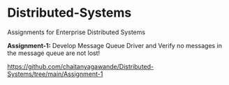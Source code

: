 # Distributed-Systems
Assignments for Enterprise Distributed Systems

**Assignment-1:** Develop Message Queue Driver and Verify no messages in the message queue are not lost!

https://github.com/chaitanyagawande/Distributed-Systems/tree/main/Assignment-1
